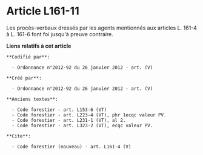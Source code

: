 # Article L161-11

Les procès-verbaux dressés par les agents mentionnés aux articles L. 161-4 à L. 161-6 font foi jusqu'à preuve contraire.

**Liens relatifs à cet article**

	**Codifié par**:

	  - Ordonnance n°2012-92 du 26 janvier 2012 - art. (V)

	**Créé par**:

	  - Ordonnance n°2012-92 du 26 janvier 2012 - art. (V)

	**Anciens textes**:

	  - Code forestier - art. L153-6 (VT)
	  - Code forestier - art. L223-4 (VT), phr 1ecqc valeur PV.
	  - Code forestier - art. L231-1 (VT), al 2.
	  - Code forestier - art. L323-2 (VT), ecqc valeur PV.

	**Cite**:

	  - Code forestier (nouveau) - art. L161-4 (V)
